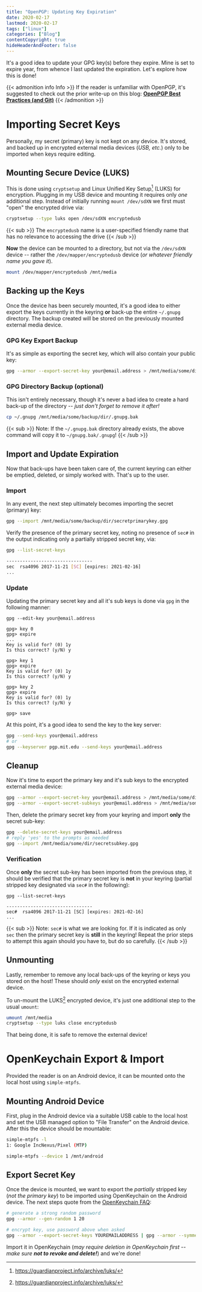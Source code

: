 ```yaml
---
title: "OpenPGP: Updating Key Expiration"
date: 2020-02-17
lastmod: 2020-02-17
tags: ["linux"]
categories: ["Blog"]
contentCopyright: true
hideHeaderAndFooter: false
---
```

It's a good idea to update your GPG key(s) before they expire. Mine is set to
expire year, from whence I last updated the expiration. Let's explore how this
is done!

<!--more-->

{{< admonition info Info >}}
If the reader is unfamiliar with OpenPGP, it's suggested to check out the prior
write-up on this blog: [**OpenPGP Best Practices (and Git)**](/post/gpg_best_practices_and_git/)
{{< /admonition >}}

# Importing Secret Keys

Personally, my secret (primary) key is not kept on any device. It's stored, and
backed up in encrypted external media devices (_USB, etc._) only to be imported
when keys require editing.

## Mounting Secure Device (LUKS)

This is done using `cryptsetup` and Linux Unified Key Setup[^1] (LUKS) for
encryption. Plugging in my USB device and mounting it requires only _one_
additional step. Instead of initially running `mount /dev/sdXN` we first must
"open" the encrypted drive via:

```bash
cryptsetup --type luks open /dev/sdXN encryptedusb
```

{{< sub >}}
The `encryptedusb` name is a user-specified friendly name that has
no relevance to accessing the drive
{{< /sub >}}

**Now** the device can be mounted to a directory, but not via the `/dev/sdXN` device
-- rather the `/dev/mapper/encryptedusb` device (_or whatever friendly name you
gave it_).

```bash
mount /dev/mapper/encryptedusb /mnt/media
```

## Backing up the Keys

Once the device has been securely mounted, it's a good idea to either export
the keys currently in the keyring **or** back-up the entire `~/.gnupg`
directory. The backup created will be stored on the previously mounted external
media device.

### GPG Key Export Backup

It's as simple as exporting the secret key, which will also contain your public
key:

```bash
gpg --armor --export-secret-key your@email.address > /mnt/media/some/dir/secretkey.gpg.bak
```

### GPG Directory Backup (optional)

This isn't entirely necessary, though it's never a bad idea to create a hard
back-up of the directory -- _just don't forget to remove it after!_

```bash
cp ~/.gnupg /mnt/media/some/backup/dir/.gnupg.bak
```

{{< sub >}}
Note: If the `~/.gnupg.bak` directory already exists, the above command will
copy it to `~/gnupg.bak/.gnupg`!
{{< /sub >}}

## Import and Update Expiration

Now that back-ups have been taken care of, the current keyring can either be
emptied, deleted, or simply worked with. That's up to the user.

### Import

In any event, the next step ultimately becomes importing the secret (primary)
key:

```bash
gpg --import /mnt/media/some/backup/dir/secretprimarykey.gpg
```

Verify the presence of the primary secret key, noting no presence of `sec#` in
the output indicating only a partially stripped secret key, via:

```bash
gpg --list-secret-keys

--------------------------------
sec  rsa4096 2017-11-21 [SC] [expires: 2021-02-16]
...
```

### Update

Updating the primary secret key and all it's sub keys is done via `gpg` in the
following manner:

```text
gpg --edit-key your@email.address

gpg> key 0
gpg> expire
...
Key is valid for? (0) 1y
Is this correct? (y/N) y

gpg> key 1
gpg> expire
Key is valid for? (0) 1y
Is this correct? (y/N) y

gpg> key 2
gpg> expire
Key is valid for? (0) 1y
Is this correct? (y/N) y

gpg> save
```

At this point, it's a good idea to send the key to the key server:

```bash
gpg --send-keys your@email.address
# or
gpg --keyserver pgp.mit.edu --send-keys your@email.address
```

## Cleanup

Now it's time to export the primary key and it's sub keys to the encrypted
external media device:

```bash
gpg --armor --export-secret-key your@email.address > /mnt/media/some/dir/secretkey.gpg
gpg --armor --export-secret-subkeys your@email.address > /mnt/media/some/dir/secretsubkey.gpg
```

Then, delete the primary secret key from your keyring and import **only** the
secret sub-key:

```bash
gpg --delete-secret-keys your@email.address
# reply 'yes' to the prompts as needed
gpg --import /mnt/media/some/dir/secretsubkey.gpg

```

### Verification

Once **only** the secret sub-key has been imported from the previous step, it
should be verified that the primary secret key is **not** in your keyring
(partial stripped key designated via `sec#` in the following):

```text
gpg --list-secret-keys

--------------------------------
sec#  rsa4096 2017-11-21 [SC] [expires: 2021-02-16]
...
```

{{< sub >}}
Note: `sec#` is what we are looking for. If it is indicated as only `sec` then
the primary secret key is **still** in the keyring! Repeat the prior steps to
attempt this again should you have to, but do so carefully.
{{< /sub >}}

## Unmounting

Lastly, remember to remove any local back-ups of the keyring or keys you stored
on the host! These should _only_ exist on the encrypted external device.

To un-mount the LUKS[^1] encrypted device, it's just one additional step to the
usual `umount`:

```bash
umount /mnt/media
cryptsetup --type luks close encryptedusb
```

That being done, it is safe to remove the external device!

# OpenKeychain Export & Import

Provided the reader is on an Android device, it can be mounted onto the local
host using `simple-mtpfs`.

## Mounting Android Device

First, plug in the Android device via a suitable USB cable to the local host and
set the USB managed option to "File Transfer" on the Android device. After this
the device should be mountable:

```bash
simple-mtpfs -l
1: Google IncNexus/Pixel (MTP)

simple-mtpfs --device 1 /mnt/android
```

## Export Secret Key

Once the device is mounted, we want to export the _partially_ stripped key (_not
the primary key_) to be imported using OpenKeychain on the Android device. The
next steps quote from the [OpenKeychain
FAQ](https://www.openkeychain.org/faq/#how-to-import-an-openkeychain-backup-with-gpg):

```bash
# generate a strong random password
gpg --armor --gen-random 1 20

# encrypt key, use password above when asked
gpg --armor --export-secret-keys YOUREMAILADDRESS | gpg --armor --symmetric --output /mnt/android/Downloads/mykey.sec.asc
```

Import it in OpenKeychain (_may require deletion in OpenKeychain first -- make
sure **not to revoke and delete!**_) and we're done!

[^1]: https://guardianproject.info/archive/luks/
